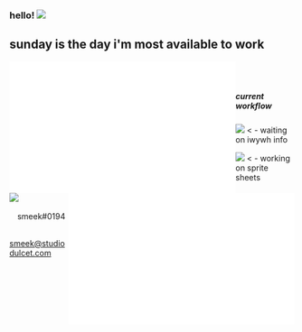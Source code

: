 ### hello! <img src="https://external-content.duckduckgo.com/iu/?u=http%3A%2F%2Fmedia.giphy.com%2Fmedia%2FnOSjhK6tcFHFe%2Fgiphy.gif&f=1&nofb=1" width="75px">

## sunday is the day i'm most available to work
<img align = "left" width = "400" src="https://github.com/sme-ek/test/blob/master/generated/overview.svg">
<img align="right" width = "400" src="https://github.com/sme-ek/test/blob/master/generated/languages.svg">

<br>
<br>


##### current workflow



<img src="https://progress-bar.dev/95/?title=studio%20dulcet%20website%20rework"> < - waiting on iwywh info


<img src="https://progress-bar.dev/5/?title=i%20wish%20you%20were%20here"> < - working on sprite sheets


<img src = "https://progress-bar.dev/5/?title=dulcet%20UTAU">

<img src = "https://i1.wp.com/getdrawings.com/free-icon-bw/discord-icon-size-24.png" width=10 height=10> smeek#0194

<img src = "https://iconarchive.com/download/i80441/uiconstock/socialmedia/Email.ico" width=10 height=10>  [smeek@studiodulcet.com](mailto:smeek@studiodulcet.com)
